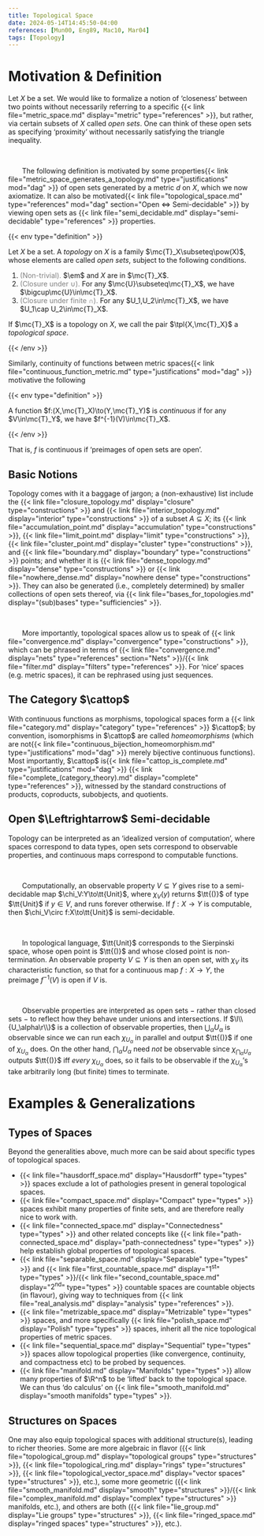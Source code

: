 ```yaml
---
title: Topological Space
date: 2024-05-14T14:45:50-04:00
references: [Mun00, Eng89, Mac10, Mar04]
tags: [Topology]
---
```


# Motivation & Definition

Let $X$ be a set. We would like to formalize a notion of ‘closeness’ between two points without necessarily referring to a specific {{< link file="metric_space.md" display="metric" type="references" >}}, but rather, via certain subsets of $X$ called *open sets*. One can think of these open sets as specifying ‘proximity’ without necessarily satisfying the triangle inequality.

<br>

&emsp;&emsp;The following definition is motivated by some properties{{< link file="metric_space_generates_a_topology.md" type="justifications" mod="dag" >}} of open sets generated by a metric $d$ on $X$, which we now axiomatize. It can also be motivated{{< link file="topological_space.md" type="references" mod="dag" section="Open $\Leftrightarrow$ Semi-decidable" >}} by viewing open sets as {{< link file="semi_decidable.md" display="semi-decidable" type="references" >}} properties.

{{< env type="definition" >}}

Let $X$ be a set. A *topology* on $X$ is a family $\mc{T}_X\subseteq\pow(X)$, whose elements are called *open sets*, subject to the following conditions.
1. <span style="color:gray">(Non-trivial).</span> $\em$ and $X$ are in $\mc{T}_X$.
2. <span style="color:gray">(Closure under $\cup$).</span> For any $\mc{U}\subseteq\mc{T}_X$, we have $\bigcup\mc{U}\in\mc{T}_X$.
3. <span style="color:gray">(Closure under finite $\cap$).</span> For any $U_1,U_2\in\mc{T}_X$, we have $U_1\cap U_2\in\mc{T}_X$.

If $\mc{T}_X$ is a topology on $X$, we call the pair $\tpl{X,\mc{T}_X}$ a *topological space*.

{{< /env >}}

Similarly, continuity of functions between metric spaces{{< link file="continuous_function_metric.md" type="justifications" mod="dag" >}} motivative the following

{{< env type="definition" >}}

A function $f:(X,\mc{T}_X)\to(Y,\mc{T}_Y)$ is *continuous* if for any $V\in\mc{T}_Y$, we have $f^{-1}(V)\in\mc{T}_X$.

{{< /env >}}

That is, $f$ is continuous if ‘preimages of open sets are open’.

<div class="space"></div>

## Basic Notions

Topology comes with it a baggage of jargon; a (non-exhaustive) list include the {{< link file="closure_topology.md" display="closure" type="constructions" >}} and {{< link file="interior_topology.md" display="interior" type="constructions" >}} of a subset $A\subseteq X$; its {{< link file="accumulation_point.md" display="accumulation" type="constructions" >}}, {{< link file="limit_point.md" display="limit" type="constructions" >}}, {{< link file="cluster_point.md" display="cluster" type="constructions" >}}, and {{< link file="boundary.md" display="boundary" type="constructions" >}} points; and whether it is {{< link file="dense_topology.md" display="dense" type="constructions" >}} or {{< link file="nowhere_dense.md" display="nowhere dense" type="constructions" >}}. They can also be generated (i.e., completely determined) by smaller collections of open sets thereof, via {{< link file="bases_for_topologies.md" display="(sub)bases" type="sufficiencies" >}}.

<br>

&emsp;&emsp;More importantly, topological spaces allow us to speak of {{< link file="convergence.md" display="convergence" type="constructions" >}}, which can be phrased in terms of {{< link file="convergence.md" display="nets" type="references" section="Nets" >}}/{{< link file="filter.md" display="filters" type="references" >}}. For ‘nice’ spaces (e.g. metric spaces), it can be rephrased using just sequences.

<div class="space"></div>

## The Category $\cattop$

With continuous functions as morphisms, topological spaces form a {{< link file="category.md" display="category" type="references" >}} $\cattop$; by convention, isomorphisms in $\cattop$ are called *homeomorphisms* (which are not{{< link file="continuous_bijection_homeomorphism.md" type="justifications" mod="dag" >}} merely bijective continuous functions). Most importantly, $\cattop$ is{{< link file="cattop_is_complete.md" type="justifications" mod="dag" >}} {{< link file="complete_(category_theory).md" display="complete" type="references" >}}, witnessed by the standard constructions of products, coproducts, subobjects, and quotients.

<div class="space"></div>

<h2 class='hide'>Open $\Leftrightarrow$ Semi-decidable</h2>

Topology can be interpreted as an ‘idealized version of computation’, where spaces correspond to data types, open sets correspond to observable properties, and continuous maps correspond to computable functions.

<br>

&emsp;&emsp;Computationally, an observable property $V\subseteq Y$ gives rise to a semi-decidable map $\chi_V:Y\to\tt{Unit}$, where $\chi_V(y)$ returns $\tt{()}$ of type $\tt{Unit}$ if $y\in V$, and runs forever otherwise. If $f:X\to Y$ is computable, then $\chi_V\circ f:X\to\tt{Unit}$ is semi-decidable.

<br>

&emsp;&emsp;In topological language, $\tt{Unit}$ corresponds to the Sierpinski space, whose open point is $\tt{()}$ and whose closed point is non-termination. An observable property $V\subseteq Y$ is then an open set, with $\chi_V$ its characteristic function, so that for a continuous map $f:X\to Y$, the preimage $f^{-1}(V)$ is open if $V$ is.

<br>

&emsp;&emsp;Observable properties are interpreted as open sets $-$ rather than closed sets $-$ to reflect how they behave under unions and intersections. If $\l\\{U_\alpha\r\\}$ is a collection of observable properties, then $\bigcup_\alpha U_\alpha$ is observable since we can run each $\chi_{U_\alpha}$ in parallel and output $\tt{()}$ if one of $\chi_{U_\alpha}$ does. On the other hand, $\bigcap_\alpha U_\alpha$ need *not* be observable since $\chi_{\bigcap_\alpha U_\alpha}$ outputs $\tt{()}$ iff *every* $\chi_{U_\alpha}$ does, so it fails to be observable if the $\chi_{U_\alpha}$’s take arbitrarily long (but finite) times to terminate.

# Examples & Generalizations

## Types of Spaces

Beyond the generalities above, much more can be said about specific types of topological spaces.

* {{< link file="hausdorff_space.md" display="Hausdorff" type="types" >}} spaces exclude a lot of pathologies present in general topological spaces.
* {{< link file="compact_space.md" display="Compact" type="types" >}} spaces exhibit many properties of finite sets, and are therefore really nice to work with.
* {{< link file="connected_space.md" display="Connectedness" type="types" >}} and other related concepts like {{< link file="path-connected_space.md" display="path-connectedness" type="types" >}} help establish global properties of topological spaces.
* {{< link file="separable_space.md" display="Separable" type="types" >}} and {{< link file="first_countable_space.md" display="$1^\textrm{st}$" type="types" >}}/{{< link file="second_countable_space.md" display="$2^\textrm{nd}$" type="types" >}} countable spaces are countable objects (in flavour), giving way to techniques from {{< link file="real_analysis.md" display="analysis" type="references" >}}.
* {{< link file="metrizable_space.md" display="Metrizable" type="types" >}} spaces, and more specifically {{< link file="polish_space.md" display="Polish" type="types" >}} spaces, inherit all the nice topological properties of metric spaces.
* {{< link file="sequential_space.md" display="Sequential" type="types" >}} spaces allow topological properties (like convergence, continuity, and compactness etc) to be probed by sequences.
* {{< link file="manifold.md" display="Manifolds" type="types" >}} allow many properties of $\R^n$ to be ‘lifted’ back to the topological space. We can thus ‘do calculus’ on {{< link file="smooth_manifold.md" display="smooth manifolds" type="types" >}}.

## Structures on Spaces

One may also equip topological spaces with additional structure(s), leading to richer theories. Some are more algebraic in flavor ({{< link file="topological_group.md" display="topological groups" type="structures" >}}, {{< link file="topological_ring.md" display="rings" type="structures" >}}, {{< link file="topological_vector_space.md" display="vector spaces" type="structures" >}}, etc.), some more geometric ({{< link file="smooth_manifold.md" display="smooth" type="structures" >}}/{{< link file="complex_manifold.md" display="complex" type="structures" >}} manifolds, etc.), and others are both ({{< link file="lie_group.md" display="Lie groups" type="structures" >}}, {{< link file="ringed_space.md" display="ringed spaces" type="structures" >}}, etc.).
